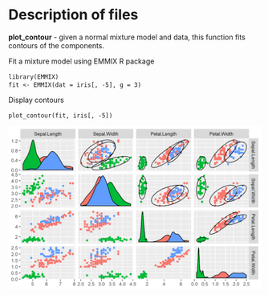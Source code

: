 # Description of files 

**plot_contour** - given a normal mixture model and data, this function fits contours of the components. 

Fit a mixture model using EMMIX R package
```
library(EMMIX)
fit <- EMMIX(dat = iris[, -5], g = 3)
```

Display contours
```
plot_contour(fit, iris[, -5])
```


![Contours using the fitted mixture model parameters.](plot.png)
